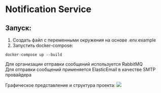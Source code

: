# Notification Service

## Запуск:

1. Создать файл с переменными окружения на основе .env.example
2. Запустить docker-compose:

```shell
docker-compose up --build  
```

Для организации отправки сообщений используется RabbitMQ<br />
Для отправки сообщений применяется ElasticEmail в качестве SMTP провайдера

Графическое представление и структура проекта:
<img src='https://github.com/fedotovdmitriy14/notifications/blob/master/structure.jpg' />
